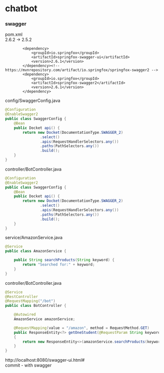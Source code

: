 # chatbot


### swagger
pom.xml
<br>
<version>2.6.2</version> -> <version>2.5.2</version>
```
		<dependency>
			<groupId>io.springfox</groupId>
			<artifactId>springfox-swagger-ui</artifactId>
			<version>2.6.1</version>
		</dependency><!-- https://mvnrepository.com/artifact/io.springfox/springfox-swagger2 -->
		<dependency>
			<groupId>io.springfox</groupId>
			<artifactId>springfox-swagger2</artifactId>
			<version>2.6.1</version>
		</dependency>
```

config/SwaggerConfig.java
```java
@Configuration
@EnableSwagger2
public class SwaggerConfig {
    @Bean
    public Docket api() {
        return new Docket(DocumentationType.SWAGGER_2)
                .select()
                .apis(RequestHandlerSelectors.any())
                .paths(PathSelectors.any())
                .build();
    }
}
```
controller/BotController.java
```java
@Configuration
@EnableSwagger2
public class SwaggerConfig {
    @Bean
    public Docket api() {
        return new Docket(DocumentationType.SWAGGER_2)
                .select()
                .apis(RequestHandlerSelectors.any())
                .paths(PathSelectors.any())
                .build();
    }
}
```
service/AmazonService.java
```java
@Service
public class AmazonService {

    public String searchProducts(String keyword) {
        return "Searched for:" + keyword;
    }
}
```
controller/BotController.java
```java
@Service
@RestController
@RequestMapping("/bot")
public class BotController {

    @Autowired
    AmazonService amazonService;

    @RequestMapping(value = "/amazon", method = RequestMethod.GET)
    public ResponseEntity<?> getOneStudent(@RequestParam String keyword)
    {
        return new ResponseEntity<>(amazonService.searchProducts(keyword), HttpStatus.OK);
    }
}
```
http://localhost:8080/swagger-ui.html#
<br>
commit - with swagger
